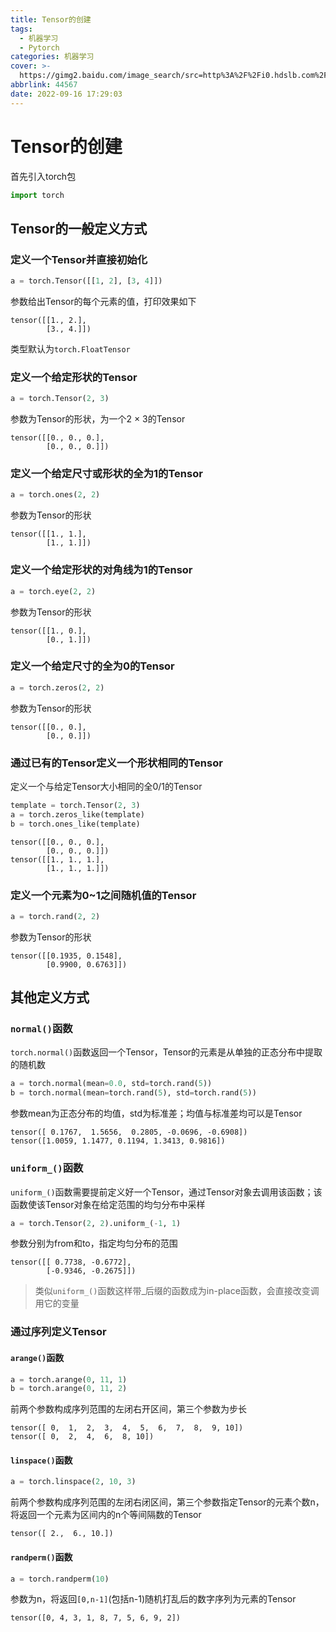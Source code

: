 ```yaml
---
title: Tensor的创建
tags:
  - 机器学习
  - Pytorch
categories: 机器学习
cover: >-
  https://gimg2.baidu.com/image_search/src=http%3A%2F%2Fi0.hdslb.com%2Fbfs%2Farticle%2F1657136d7d631b3e8d70f7816776b470bdcf244a.jpg&refer=http%3A%2F%2Fi0.hdslb.com&app=2002&size=f9999,10000&q=a80&n=0&g=0n&fmt=auto?sec=1665912697&t=8ae6eb8b9c0873c0b3c426da22bf9432
abbrlink: 44567
date: 2022-09-16 17:29:03
---
```


# Tensor的创建

首先引入torch包

```python
import torch
```

## Tensor的一般定义方式

### 定义一个Tensor并直接初始化

```python
a = torch.Tensor([[1, 2], [3, 4]])
```

参数给出Tensor的每个元素的值，打印效果如下

```
tensor([[1., 2.],
        [3., 4.]])
```

类型默认为`torch.FloatTensor`

### 定义一个给定形状的Tensor

```python
a = torch.Tensor(2, 3)
```

参数为Tensor的形状，为一个2 × 3的Tensor

```
tensor([[0., 0., 0.],
        [0., 0., 0.]])
```

### 定义一个给定尺寸或形状的全为1的Tensor

```python
a = torch.ones(2, 2)
```

参数为Tensor的形状

```
tensor([[1., 1.],
        [1., 1.]])
```

### 定义一个给定形状的对角线为1的Tensor

```python
a = torch.eye(2, 2)
```

参数为Tensor的形状

```
tensor([[1., 0.],
        [0., 1.]])
```

### 定义一个给定尺寸的全为0的Tensor

```python
a = torch.zeros(2, 2)
```

参数为Tensor的形状

```
tensor([[0., 0.],
        [0., 0.]])
```

### 通过已有的Tensor定义一个形状相同的Tensor

定义一个与给定Tensor大小相同的全0/1的Tensor

```python
template = torch.Tensor(2, 3)
a = torch.zeros_like(template)
b = torch.ones_like(template)
```

```
tensor([[0., 0., 0.],
        [0., 0., 0.]])
tensor([[1., 1., 1.],
        [1., 1., 1.]])
```

### 定义一个元素为0~1之间随机值的Tensor

```python
a = torch.rand(2, 2)
```

参数为Tensor的形状

```
tensor([[0.1935, 0.1548],
        [0.9900, 0.6763]])
```

## 其他定义方式

### `normal()`函数

`torch.normal()`函数返回一个Tensor，Tensor的元素是从单独的正态分布中提取的随机数

```python
a = torch.normal(mean=0.0, std=torch.rand(5))
b = torch.normal(mean=torch.rand(5), std=torch.rand(5))
```

参数mean为正态分布的均值，std为标准差；均值与标准差均可以是Tensor

```
tensor([ 0.1767,  1.5656,  0.2805, -0.0696, -0.6908])
tensor([1.0059, 1.1477, 0.1194, 1.3413, 0.9816])
```

### `uniform_()`函数

`uniform_()`函数需要提前定义好一个Tensor，通过Tensor对象去调用该函数；该函数使该Tensor对象在给定范围的均匀分布中采样

```python
a = torch.Tensor(2, 2).uniform_(-1, 1)
```

参数分别为from和to，指定均匀分布的范围

```
tensor([[ 0.7738, -0.6772],
        [-0.9346, -0.2675]])
```

> 类似`uniform_()`函数这样带_后缀的函数成为in-place函数，会直接改变调用它的变量

### 通过序列定义Tensor

#### `arange()`函数

```python
a = torch.arange(0, 11, 1)
b = torch.arange(0, 11, 2)
```

前两个参数构成序列范围的左闭右开区间，第三个参数为步长

```
tensor([ 0,  1,  2,  3,  4,  5,  6,  7,  8,  9, 10])
tensor([ 0,  2,  4,  6,  8, 10])
```

#### `linspace()`函数

```python
a = torch.linspace(2, 10, 3)
```

前两个参数构成序列范围的左闭右闭区间，第三个参数指定Tensor的元素个数n，将返回一个元素为区间内的n个等间隔数的Tensor

```
tensor([ 2.,  6., 10.])
```

#### `randperm()`函数

```python
a = torch.randperm(10)
```

参数为n，将返回`[0,n-1]`(包括n-1)随机打乱后的数字序列为元素的Tensor

```
tensor([0, 4, 3, 1, 8, 7, 5, 6, 9, 2])
```


